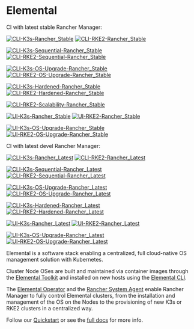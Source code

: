 # Elemental
CI with latest stable Rancher Manager:

[![CLI-K3s-Rancher_Stable](https://github.com/rancher/elemental/actions/workflows/cli-k3s-rancher_stable.yaml/badge.svg?branch=main)](https://github.com/rancher/elemental/actions/workflows/cli-k3s-rancher_stable.yaml)
[![CLI-RKE2-Rancher_Stable](https://github.com/rancher/elemental/actions/workflows/cli-rke2-rancher_stable.yaml/badge.svg?branch=main)](https://github.com/rancher/elemental/actions/workflows/cli-rke2-rancher_stable.yaml)

[![CLI-K3s-Sequential-Rancher_Stable](https://github.com/rancher/elemental/actions/workflows/cli-k3s-sequential-rancher_stable.yaml/badge.svg?branch=main)](https://github.com/rancher/elemental/actions/workflows/cli-k3s-sequential-rancher_stable.yaml)
[![CLI-RKE2-Sequential-Rancher_Stable](https://github.com/rancher/elemental/actions/workflows/cli-rke2-sequential-rancher_stable.yaml/badge.svg?branch=main)](https://github.com/rancher/elemental/actions/workflows/cli-rke2-sequential-rancher_stable.yaml)

[![CLI-K3s-OS-Upgrade-Rancher_Stable](https://github.com/rancher/elemental/actions/workflows/cli-k3s-os-upgrade-rancher_stable.yaml/badge.svg?branch=main)](https://github.com/rancher/elemental/actions/workflows/cli-k3s-os-upgrade-rancher_stable.yaml)
[![CLI-RKE2-OS-Upgrade-Rancher_Stable](https://github.com/rancher/elemental/actions/workflows/cli-rke2-os-upgrade-rancher_stable.yaml/badge.svg?branch=main)](https://github.com/rancher/elemental/actions/workflows/cli-rke2-os-upgrade-rancher_stable.yaml)

[![CLI-K3s-Hardened-Rancher_Stable](https://github.com/rancher/elemental/actions/workflows/cli-k3s-hardened-rancher_stable.yaml/badge.svg?branch=main)](https://github.com/rancher/elemental/actions/workflows/cli-k3s-hardened-rancher_stable.yaml)
[![CLI-RKE2-Hardened-Rancher_Stable](https://github.com/rancher/elemental/actions/workflows/cli-rke2-hardened-rancher_stable.yaml/badge.svg?branch=main)](https://github.com/rancher/elemental/actions/workflows/cli-rke2-hardened-rancher_stable.yaml)

[![CLI-RKE2-Scalability-Rancher_Stable](https://github.com/rancher/elemental/actions/workflows/cli-rke2-scalability-rancher_stable.yaml/badge.svg?branch=main)](https://github.com/rancher/elemental/actions/workflows/cli-rke2-scalability-rancher_stable.yaml)

[![UI-K3s-Rancher_Stable](https://github.com/rancher/elemental/actions/workflows/ui-k3s-rancher_stable.yaml/badge.svg?branch=main)](https://github.com/rancher/elemental/actions/workflows/ui-k3s-rancher_stable.yaml)
[![UI-RKE2-Rancher_Stable](https://github.com/rancher/elemental/actions/workflows/ui-rke2-rancher_stable.yaml/badge.svg?branch=main)](https://github.com/rancher/elemental/actions/workflows/ui-rke2-rancher_stable.yaml)

[![UI-K3s-OS-Upgrade-Rancher_Stable](https://github.com/rancher/elemental/actions/workflows/ui-k3s-os-upgrade-rancher_stable.yaml/badge.svg?branch=main)](https://github.com/rancher/elemental/actions/workflows/ui-k3s-os-upgrade-rancher_stable.yaml)
[![UI-RKE2-OS-Upgrade-Rancher_Stable](https://github.com/rancher/elemental/actions/workflows/ui-rke2-os-upgrade-rancher_stable.yaml/badge.svg?branch=main)](https://github.com/rancher/elemental/actions/workflows/ui-rke2-os-upgrade-rancher_stable.yaml)

CI with latest devel Rancher Manager:

[![CLI-K3s-Rancher_Latest](https://github.com/rancher/elemental/actions/workflows/cli-k3s-rancher_latest.yaml/badge.svg?branch=main)](https://github.com/rancher/elemental/actions/workflows/cli-k3s-rancher_latest.yaml)
[![CLI-RKE2-Rancher_Latest](https://github.com/rancher/elemental/actions/workflows/cli-rke2-rancher_latest.yaml/badge.svg?branch=main)](https://github.com/rancher/elemental/actions/workflows/cli-rke2-rancher_latest.yaml)

[![CLI-K3s-Sequential-Rancher_Latest](https://github.com/rancher/elemental/actions/workflows/cli-k3s-sequential-rancher_latest.yaml/badge.svg?branch=main)](https://github.com/rancher/elemental/actions/workflows/cli-k3s-sequential-rancher_latest.yaml)
[![CLI-RKE2-Sequential-Rancher_Latest](https://github.com/rancher/elemental/actions/workflows/cli-rke2-sequential-rancher_latest.yaml/badge.svg?branch=main)](https://github.com/rancher/elemental/actions/workflows/cli-rke2-sequential-rancher_latest.yaml)

[![CLI-K3s-OS-Upgrade-Rancher_Latest](https://github.com/rancher/elemental/actions/workflows/cli-k3s-os-upgrade-rancher_latest.yaml/badge.svg?branch=main)](https://github.com/rancher/elemental/actions/workflows/cli-k3s-os-upgrade-rancher_latest.yaml)
[![CLI-RKE2-OS-Upgrade-Rancher_Latest](https://github.com/rancher/elemental/actions/workflows/cli-rke2-os-upgrade-rancher_latest.yaml/badge.svg?branch=main)](https://github.com/rancher/elemental/actions/workflows/cli-rke2-os-upgrade-rancher_latest.yaml)

[![CLI-K3s-Hardened-Rancher_Latest](https://github.com/rancher/elemental/actions/workflows/cli-k3s-hardened-rancher_latest.yaml/badge.svg?branch=main)](https://github.com/rancher/elemental/actions/workflows/cli-k3s-hardened-rancher_latest.yaml)
[![CLI-RKE2-Hardened-Rancher_Latest](https://github.com/rancher/elemental/actions/workflows/cli-rke2-hardened-rancher_latest.yaml/badge.svg?branch=main)](https://github.com/rancher/elemental/actions/workflows/cli-rke2-hardened-rancher_latest.yaml)

[![UI-K3s-Rancher_Latest](https://github.com/rancher/elemental/actions/workflows/ui-k3s-rancher_latest.yaml/badge.svg?branch=main)](https://github.com/rancher/elemental/actions/workflows/ui-k3s-rancher_latest.yaml)
[![UI-RKE2-Rancher_Latest](https://github.com/rancher/elemental/actions/workflows/ui-rke2-rancher_latest.yaml/badge.svg?branch=main)](https://github.com/rancher/elemental/actions/workflows/ui-rke2-rancher_latest.yaml)

[![UI-K3s-OS-Upgrade-Rancher_Latest](https://github.com/rancher/elemental/actions/workflows/ui-k3s-os-upgrade-rancher_latest.yaml/badge.svg?branch=main)](https://github.com/rancher/elemental/actions/workflows/ui-k3s-os-upgrade-rancher_latest.yaml)
[![UI-RKE2-OS-Upgrade-Rancher_Latest](https://github.com/rancher/elemental/actions/workflows/ui-rke2-os-upgrade-rancher_latest.yaml/badge.svg?branch=main)](https://github.com/rancher/elemental/actions/workflows/ui-rke2-os-upgrade-rancher_latest.yaml)

Elemental is a software stack enabling a centralized, full cloud-native OS management solution with Kubernetes.

Cluster Node OSes are built and maintained via container images through the [Elemental Toolkit](https://rancher.github.io/elemental-toolkit/) and installed on new hosts using the [Elemental CLI](https://github.com/rancher/elemental-cli).

The [Elemental Operator](https://github.com/rancher/elemental-operator) and the [Rancher System Agent](https://github.com/rancher/system-agent) enable Rancher Manager to fully control Elemental clusters, from the installation and management of the OS on the Nodes to the provisioning of new K3s or RKE2 clusters in a centralized way.

Follow our [Quickstart](https://rancher.github.io/elemental/quickstart/) or see the [full docs](https://rancher.github.io/elemental/) for more info.

